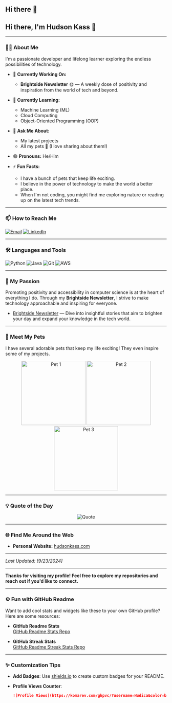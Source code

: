 ## Hi there 👋

## Hi there, I'm **Hudson Kass** 👋

---

### 🧑‍💻 About Me

I'm a passionate developer and lifelong learner exploring the endless possibilities of technology.

- 🔭 **Currently Working On:**
  - **Brightside Newsletter** 🌞 — A weekly dose of positivity and inspiration from the world of tech and beyond.

- 🌱 **Currently Learning:**
  - Machine Learning (ML)
  - Cloud Computing
  - Object-Oriented Programming (OOP)

- 💬 **Ask Me About:**
  - My latest projects
  - All my pets 🐾 (I love sharing about them!)

- 😄 **Pronouns:** He/Him

- ⚡ **Fun Facts:**
  - I have a bunch of pets that keep life exciting.
  - I believe in the power of technology to make the world a better place.
  - When I'm not coding, you might find me exploring nature or reading up on the latest tech trends.

---

### 📫 How to Reach Me

[![Email](https://img.shields.io/badge/Email-D14836?style=flat&logo=gmail&logoColor=white)](mailto:hudson@kass.net)
[![LinkedIn](https://img.shields.io/badge/LinkedIn-0077B5?style=flat&logo=linkedin&logoColor=white)](https://www.linkedin.com/in/hudson-kass)

---

### 🛠️ Languages and Tools

![Python](https://img.shields.io/badge/Python-3776AB?style=flat&logo=python&logoColor=white)
![Java](https://img.shields.io/badge/Java-007396?style=flat&logo=java&logoColor=white)
![Git](https://img.shields.io/badge/Git-F05032?style=flat&logo=git&logoColor=white)
![AWS](https://img.shields.io/badge/AWS-232F3E?style=flat&logo=amazon-aws&logoColor=white)

---


### 📰 My Passion

Promoting positivity and accessibility in computer science is at the heart of everything I do. Through my **Brightside Newsletter**, I strive to make technology approachable and inspiring for everyone.

- [Brightside Newsletter](https://news.hudica.info) — Dive into insightful stories that aim to brighten your day and expand your knowledge in the tech world.

---

### 🐾 Meet My Pets

I have several adorable pets that keep my life exciting! They even inspire some of my projects.

<p align="center">
  <!-- Replace 'pet1.jpg', 'pet2.jpg', etc., with the actual image paths -->
  <img src="pet1.jpg" alt="Pet 1" width="200"/>
  <img src="pet2.jpg" alt="Pet 2" width="200"/>
  <img src="pet3.jpg" alt="Pet 3" width="200"/>
</p>

---

### 💡 Quote of the Day

<p align="center">
  <img src="https://quotes-github-readme.vercel.app/api?type=horizontal&theme=radical" alt="Quote">
</p>

---

### 🌐 Find Me Around the Web

- **Personal Website:** [hudsonkass.com](https://www.hudica.info)

---

*Last Updated: [9/23/2024]*

---

**Thanks for visiting my profile! Feel free to explore my repositories and reach out if you'd like to connect.**

---

### ⚙️ Fun with GitHub Readme

Want to add cool stats and widgets like these to your own GitHub profile? Here are some resources:

- **GitHub Readme Stats**  
  [GitHub Readme Stats Repo](https://github.com/anuraghazra/github-readme-stats)

- **GitHub Streak Stats**  
  [GitHub Readme Streak Stats Repo](https://github.com/DenverCoder1/github-readme-streak-stats)

---

### ✨ Customization Tips

- **Add Badges**: Use [shields.io](https://shields.io/) to create custom badges for your README.
- **Profile Views Counter**:

  ```markdown
  ![Profile Views](https://komarev.com/ghpvc/?username=Hudica&color=blue)


